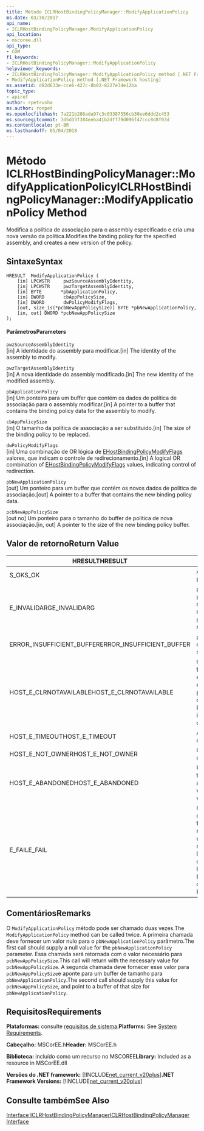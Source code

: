 ```yaml
---
title: Método ICLRHostBindingPolicyManager::ModifyApplicationPolicy
ms.date: 03/30/2017
api_name:
- ICLRHostBindingPolicyManager.ModifyApplicationPolicy
api_location:
- mscoree.dll
api_type:
- COM
f1_keywords:
- ICLRHostBindingPolicyManager::ModifyApplicationPolicy
helpviewer_keywords:
- ICLRHostBindingPolicyManager::ModifyApplicationPolicy method [.NET Framework hosting]
- ModifyApplicationPolicy method [.NET Framework hosting]
ms.assetid: d82d633e-cce6-427c-8b02-8227e34e12ba
topic_type:
- apiref
author: rpetrusha
ms.author: ronpet
ms.openlocfilehash: 7a221b286ada97c3c03387556cb30ee6ddd2c453
ms.sourcegitcommit: 3d5d33f384eeba41b2dff79d096f47ccc8d8f03d
ms.contentlocale: pt-BR
ms.lasthandoff: 05/04/2018
---
```

# <a name="iclrhostbindingpolicymanagermodifyapplicationpolicy-method"></a><span data-ttu-id="9adc5-102">Método ICLRHostBindingPolicyManager::ModifyApplicationPolicy</span><span class="sxs-lookup"><span data-stu-id="9adc5-102">ICLRHostBindingPolicyManager::ModifyApplicationPolicy Method</span></span>
<span data-ttu-id="9adc5-103">Modifica a política de associação para o assembly especificado e cria uma nova versão da política.</span><span class="sxs-lookup"><span data-stu-id="9adc5-103">Modifies the binding policy for the specified assembly, and creates a new version of the policy.</span></span>  
  
## <a name="syntax"></a><span data-ttu-id="9adc5-104">Sintaxe</span><span class="sxs-lookup"><span data-stu-id="9adc5-104">Syntax</span></span>  
  
```  
HRESULT  ModifyApplicationPolicy (  
    [in] LPCWSTR     pwzSourceAssemblyIdentity,   
    [in] LPCWSTR     pwzTargetAssemblyIdentity,  
    [in] BYTE       *pbApplicationPolicy,  
    [in] DWORD       cbAppPolicySize,  
    [in] DWORD       dwPolicyModifyFlags,  
    [out, size_is(*pcbNewAppPolicySize)] BYTE *pbNewApplicationPolicy,   
    [in, out] DWORD *pcbNewAppPolicySize  
);  
```  
  
#### <a name="parameters"></a><span data-ttu-id="9adc5-105">Parâmetros</span><span class="sxs-lookup"><span data-stu-id="9adc5-105">Parameters</span></span>  
 `pwzSourceAssemblyIdentity`  
 <span data-ttu-id="9adc5-106">[in] A identidade do assembly para modificar.</span><span class="sxs-lookup"><span data-stu-id="9adc5-106">[in] The identity of the assembly to modify.</span></span>  
  
 `pwzTargetAssemblyIdentity`  
 <span data-ttu-id="9adc5-107">[in] A nova identidade do assembly modificado.</span><span class="sxs-lookup"><span data-stu-id="9adc5-107">[in] The new identity of the modified assembly.</span></span>  
  
 `pbApplicationPolicy`  
 <span data-ttu-id="9adc5-108">[in] Um ponteiro para um buffer que contém os dados de política de associação para o assembly modificar.</span><span class="sxs-lookup"><span data-stu-id="9adc5-108">[in] A pointer to a buffer that contains the binding policy data for the assembly to modify.</span></span>  
  
 `cbAppPolicySize`  
 <span data-ttu-id="9adc5-109">[in] O tamanho da política de associação a ser substituído.</span><span class="sxs-lookup"><span data-stu-id="9adc5-109">[in] The size of the binding policy to be replaced.</span></span>  
  
 `dwPolicyModifyFlags`  
 <span data-ttu-id="9adc5-110">[in] Uma combinação de OR lógica de [EHostBindingPolicyModifyFlags](../../../../docs/framework/unmanaged-api/hosting/ehostbindingpolicymodifyflags-enumeration.md) valores, que indicam o controle de redirecionamento.</span><span class="sxs-lookup"><span data-stu-id="9adc5-110">[in] A logical OR combination of [EHostBindingPolicyModifyFlags](../../../../docs/framework/unmanaged-api/hosting/ehostbindingpolicymodifyflags-enumeration.md) values, indicating control of redirection.</span></span>  
  
 `pbNewApplicationPolicy`  
 <span data-ttu-id="9adc5-111">[out] Um ponteiro para um buffer que contém os novos dados de política de associação.</span><span class="sxs-lookup"><span data-stu-id="9adc5-111">[out] A pointer to a buffer that contains the new binding policy data.</span></span>  
  
 `pcbNewAppPolicySize`  
 <span data-ttu-id="9adc5-112">[out no] Um ponteiro para o tamanho do buffer de política de nova associação.</span><span class="sxs-lookup"><span data-stu-id="9adc5-112">[in, out] A pointer to the size of the new binding policy buffer.</span></span>  
  
## <a name="return-value"></a><span data-ttu-id="9adc5-113">Valor de retorno</span><span class="sxs-lookup"><span data-stu-id="9adc5-113">Return Value</span></span>  
  
|<span data-ttu-id="9adc5-114">HRESULT</span><span class="sxs-lookup"><span data-stu-id="9adc5-114">HRESULT</span></span>|<span data-ttu-id="9adc5-115">Descrição</span><span class="sxs-lookup"><span data-stu-id="9adc5-115">Description</span></span>|  
|-------------|-----------------|  
|<span data-ttu-id="9adc5-116">S_OK</span><span class="sxs-lookup"><span data-stu-id="9adc5-116">S_OK</span></span>|<span data-ttu-id="9adc5-117">A política foi modificada com êxito.</span><span class="sxs-lookup"><span data-stu-id="9adc5-117">The policy was modified successfully.</span></span>|  
|<span data-ttu-id="9adc5-118">E_INVALIDARG</span><span class="sxs-lookup"><span data-stu-id="9adc5-118">E_INVALIDARG</span></span>|<span data-ttu-id="9adc5-119">`pwzSourceAssemblyIdentity` ou `pwzTargetAssemblyIdentity` era uma referência nula.</span><span class="sxs-lookup"><span data-stu-id="9adc5-119">`pwzSourceAssemblyIdentity` or `pwzTargetAssemblyIdentity` was a null reference.</span></span>|  
|<span data-ttu-id="9adc5-120">ERROR_INSUFFICIENT_BUFFER</span><span class="sxs-lookup"><span data-stu-id="9adc5-120">ERROR_INSUFFICIENT_BUFFER</span></span>|<span data-ttu-id="9adc5-121">`pbNewApplicationPolicy` é pequeno demais.</span><span class="sxs-lookup"><span data-stu-id="9adc5-121">`pbNewApplicationPolicy` is too small.</span></span>|  
|<span data-ttu-id="9adc5-122">HOST_E_CLRNOTAVAILABLE</span><span class="sxs-lookup"><span data-stu-id="9adc5-122">HOST_E_CLRNOTAVAILABLE</span></span>|<span data-ttu-id="9adc5-123">O common language runtime (CLR) não foi carregado em um processo ou o CLR está em um estado em que ele não pode executar código gerenciado ou processar a chamada com êxito.</span><span class="sxs-lookup"><span data-stu-id="9adc5-123">The common language runtime (CLR) has not been loaded into a process, or the CLR is in a state in which it cannot run managed code or process the call successfully.</span></span>|  
|<span data-ttu-id="9adc5-124">HOST_E_TIMEOUT</span><span class="sxs-lookup"><span data-stu-id="9adc5-124">HOST_E_TIMEOUT</span></span>|<span data-ttu-id="9adc5-125">A chamada foi atingido.</span><span class="sxs-lookup"><span data-stu-id="9adc5-125">The call timed out.</span></span>|  
|<span data-ttu-id="9adc5-126">HOST_E_NOT_OWNER</span><span class="sxs-lookup"><span data-stu-id="9adc5-126">HOST_E_NOT_OWNER</span></span>|<span data-ttu-id="9adc5-127">O chamador não possui o bloqueio.</span><span class="sxs-lookup"><span data-stu-id="9adc5-127">The caller does not own the lock.</span></span>|  
|<span data-ttu-id="9adc5-128">HOST_E_ABANDONED</span><span class="sxs-lookup"><span data-stu-id="9adc5-128">HOST_E_ABANDONED</span></span>|<span data-ttu-id="9adc5-129">Um evento foi cancelado durante um thread bloqueado ou fibra estava aguardando nele.</span><span class="sxs-lookup"><span data-stu-id="9adc5-129">An event was canceled while a blocked thread or fiber was waiting on it.</span></span>|  
|<span data-ttu-id="9adc5-130">E_FAIL</span><span class="sxs-lookup"><span data-stu-id="9adc5-130">E_FAIL</span></span>|<span data-ttu-id="9adc5-131">Ocorreu uma falha catastrófica desconhecida.</span><span class="sxs-lookup"><span data-stu-id="9adc5-131">An unknown catastrophic failure occurred.</span></span> <span data-ttu-id="9adc5-132">Depois que um método retornará E_FAIL, o CLR não será mais utilizável dentro do processo.</span><span class="sxs-lookup"><span data-stu-id="9adc5-132">After a method returns E_FAIL, the CLR is no longer usable within the process.</span></span> <span data-ttu-id="9adc5-133">As chamadas subsequentes para hospedagem métodos retornam HOST_E_CLRNOTAVAILABLE.</span><span class="sxs-lookup"><span data-stu-id="9adc5-133">Subsequent calls to hosting methods return HOST_E_CLRNOTAVAILABLE.</span></span>|  
  
## <a name="remarks"></a><span data-ttu-id="9adc5-134">Comentários</span><span class="sxs-lookup"><span data-stu-id="9adc5-134">Remarks</span></span>  
 <span data-ttu-id="9adc5-135">O `ModifyApplicationPolicy` método pode ser chamado duas vezes.</span><span class="sxs-lookup"><span data-stu-id="9adc5-135">The `ModifyApplicationPolicy` method can be called twice.</span></span> <span data-ttu-id="9adc5-136">A primeira chamada deve fornecer um valor nulo para o `pbNewApplicationPolicy` parâmetro.</span><span class="sxs-lookup"><span data-stu-id="9adc5-136">The first call should supply a null value for the `pbNewApplicationPolicy` parameter.</span></span> <span data-ttu-id="9adc5-137">Essa chamada será retornada com o valor necessário para `pcbNewAppPolicySize`.</span><span class="sxs-lookup"><span data-stu-id="9adc5-137">This call will return with the necessary value for `pcbNewAppPolicySize`.</span></span> <span data-ttu-id="9adc5-138">A segunda chamada deve fornecer esse valor para `pcbNewAppPolicySize`e aponte para um buffer de tamanho para `pbNewApplicationPolicy`.</span><span class="sxs-lookup"><span data-stu-id="9adc5-138">The second call should supply this value for `pcbNewAppPolicySize`, and point to a buffer of that size for `pbNewApplicationPolicy`.</span></span>  
  
## <a name="requirements"></a><span data-ttu-id="9adc5-139">Requisitos</span><span class="sxs-lookup"><span data-stu-id="9adc5-139">Requirements</span></span>  
 <span data-ttu-id="9adc5-140">**Plataformas:** consulte [requisitos de sistema](../../../../docs/framework/get-started/system-requirements.md).</span><span class="sxs-lookup"><span data-stu-id="9adc5-140">**Platforms:** See [System Requirements](../../../../docs/framework/get-started/system-requirements.md).</span></span>  
  
 <span data-ttu-id="9adc5-141">**Cabeçalho:** MSCorEE.h</span><span class="sxs-lookup"><span data-stu-id="9adc5-141">**Header:** MSCorEE.h</span></span>  
  
 <span data-ttu-id="9adc5-142">**Biblioteca:** incluído como um recurso no MSCOREE</span><span class="sxs-lookup"><span data-stu-id="9adc5-142">**Library:** Included as a resource in MSCorEE.dll</span></span>  
  
 <span data-ttu-id="9adc5-143">**Versões do .NET framework:** [!INCLUDE[net_current_v20plus](../../../../includes/net-current-v20plus-md.md)]</span><span class="sxs-lookup"><span data-stu-id="9adc5-143">**.NET Framework Versions:** [!INCLUDE[net_current_v20plus](../../../../includes/net-current-v20plus-md.md)]</span></span>  
  
## <a name="see-also"></a><span data-ttu-id="9adc5-144">Consulte também</span><span class="sxs-lookup"><span data-stu-id="9adc5-144">See Also</span></span>  
 [<span data-ttu-id="9adc5-145">Interface ICLRHostBindingPolicyManager</span><span class="sxs-lookup"><span data-stu-id="9adc5-145">ICLRHostBindingPolicyManager Interface</span></span>](../../../../docs/framework/unmanaged-api/hosting/iclrhostbindingpolicymanager-interface.md)
